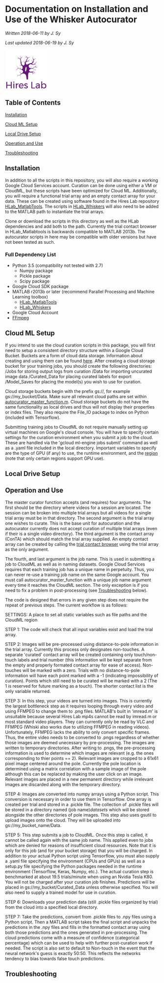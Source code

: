 Documentation on Installation and Use of the Whisker Autocurator
======
*Written 2018-06-11 by J. Sy*

*Last updated 2018-06-19 by J. Sy*

[![Hires Lab](https://github.com/jonathansy/whisker-autocurator/blob/master/Resources/Images/HiresLab-logoM.png)](http://68.181.113.239:8080//hireslabwiki/index.php?title=Main_Page)

Table of Contents 
------
[Installation](https://github.com/jonathansy/whisker-autocurator/blob/master/Autocurator_Beta/README.md#installation)

[Cloud ML Setup](https://github.com/jonathansy/whisker-autocurator/blob/master/Autocurator_Beta/README.md#cloud-ml-setup)

[Local Drive Setup](https://github.com/jonathansy/whisker-autocurator/blob/master/Autocurator_Beta/README.md#local-drive-setup)

[Operation and Use](https://github.com/jonathansy/whisker-autocurator/blob/master/Autocurator_Beta/README.md#operation-and-use)

[Troubleshooting](https://github.com/jonathansy/whisker-autocurator/blob/master/Autocurator_Beta/README.md#troubleshooting)

Installation 
------
In addition to all the scripts in this repository, you will also require a working Google Cloud Services account. Curation can be done using either a VM or CloudML, but these scripts have been optimized for Cloud ML. Additionally, you will require a functional trial array and an empty contact array for your data. These can be created using software found in the Hires Lab repository [HLab_MatlabTools](https://github.com/hireslab/HLab_MatlabTools). The scripts in [HLab_Whiskers](https://github.com/hireslab/HLab_Whiskers) will also need to be added to the MATLAB path to instantiate the trial arrays. 

Clone or download the scripts in this directory as well as the HLab dependencies and add both to the path. Currently the trial contact browser in HLab_Matlabtools is backwards compatible to MATLAB 2013b. The autocurator scripts in here may be compatible with older versions but have not been tested as such. 

### Full Dependency List
* Python 3.5 (compatibility not tested with 2.7)  
  - Numpy package  
  - Pickle package  
  - Scipy package  
* Google Cloud SDK package 
* MATLAB r2013b or later (recommend Parallel Processing and Machine Learning toolbox)  
  - [HLab_MatlabTools](https://github.com/hireslab/HLab_MatlabTools)  
  - [HLab_Whiskers](https://github.com/hireslab/HLab_Whiskers)
* Google Cloud Account
* [FFmpeg](https://www.ffmpeg.org/)

Cloud ML Setup
------
If you intend to use the cloud curation scripts in this package, you will first need to setup a consistent directory structure within a Google Cloud Bucket. Buckets are a form of cloud data storage. Information about creating and using them can be found [here](https://cloud.google.com/storage/docs/creating-buckets). After creating a cloud storage bucket for your training jobs, you should create the following directories:
/Jobs for storing output logs from curation
/Data for importing uncurated image data 
/Curated_Data for placing curated labels for export 
/Model_Saves for placing the model(s) you wish to use for curation.

Cloud storage buckets begin with the prefix gs://, for example gs://my_bucket/Data. Make sure all relevant cloud paths are set within [autocurator_master_function.m](https://github.com/jonathansy/whisker-autocurator/blob/master/Autocurator_Beta/autocurator_master_function.m). Cloud storage buckets do not have the same functionality as local drives and thus will not display their properties or index files. They also require the File_IO package to index on Python (included with Tensorflow). 

Submitting training jobs to CloudML do not require manually setting up virtual machines on Google's cloud console. You will have to specify certain settings for the curation environment when you submit a job to the cloud. These are handled via  the 'gcloud ml-engine jobs submit' command as well as a .yaml file included in the local directory. Important variables to specify are the type of GPU (if any) to use, the runtime environment, and the [region](https://cloud.google.com/compute/docs/regions-zones/) (note that only certain regions support GPU use).    

Local Drive Setup 
------

Operation and Use
------
The master curator function accepts (and requires) four arguments. The first should be the directory where videos for a session are located. The session can be broken into multiple trial arrays but all videos for a single trial array must be in that directory. The second argument is the trial array one wishes to curate. This is the base unit for autocuration and the autocurator currently does not accept curation of multiple trial arrays (even if their is a single video directory). The third argument is the contact array (ConTA) which should match the trial array supplied. An empty contact array can be created by calling the [trial contact browser](https://github.com/hireslab/HLab_MatlabTools/blob/master/trialContactBrowser.m) using the trial array as the only argument.

The fourth, and last argument is the job name. This is used in submitting a job to CloudML as well as in naming datasets. Google Cloud Services requires that each training job has a unique name in perpetuity. Thus, you can never re-use a training job name on the same Google account. You must call autocurator_master_function with a unique job name argument every time it reaches the CloudML section. The only exception is if you need to fix a problem in post-processing (see [Troubleshooting](https://github.com/jonathansy/whisker-autocurator/blob/master/Autocurator_Beta/README.md#troubleshooting) below).

The code is designed that errors in any given step does not require the repeat of previous steps. The current workflow is as follows:

SETTINGS: A place to set all static variables such as file paths and the CloudML region

STEP 1: The code will check that all input variables exist and load the trial array. 

STEP 2: Images will be pre-processed using distance-to-pole information in the trial array. Currently this process only designates non-touches. A separate 'curated' contact array will be created containing only touch/non-touch labels and trial number (this information will be kept separate from the empty and properly formated contact array for ease of access). Non-touches will be marked with a zero. Trials with no distance-to-pole information will have each point marked with a -1 (indicating impossibility of curation). Points which still need to be curated will be marked with a 2 (The 1 is reserved for future marking as a touch). The shorter contact list is the only variable returned. 

STEP 3: In this step, your videos are turned into images. This is currently the largest bottleneck step as it requires looping through every video and using FFMPEG to change them to .png files. MATLAB's built in 'imread.m' is unsuitable because several Hires Lab mp4s cannot be read by imread.m or most standard video players. They can currently only be read by VLC and FFMPEG (Whiski also works due to utilizing FFMPEG in reading videos). Unfortunately, FFMPEG lacks the ability to only convert specific frames. Thus, the entire video needs to be converted to .pngs regardless of whether those images are deemed unecessary by pre-processing. The images are written to temporary directories. After writing to .pngs, the pre-processing information is used to determine which images are relevant (e.g. the ones corresponding to thier points == 2). Relevant images are cropped to a 61x61 pixel image centered around the pole. Currently the pole location is determined using a matrix correlation with a sample image of the pole although this can be replaced by making the user click on an image. Relevant images are placed in a new permanent directory while irrelevant images are discarded along with the temporary directory. 

STEP 4: Images are converted into numpy arrays using a Python script. This conversion is necessary in order to use them in Tensorflow. One array is created per trial and stored in a .pickle file. The collection of .pickle files will be stored in a directory named (job name)_datasets_ which will be stored alongside the other directories of pole images. This step also uses gsutil to upload images onto the cloud. They will be uploaded into gs://my_bucket_name/Data.  

STEP 5: This step  submits a job to CloudML. Once this step is called, it cannot be called again with the same job name. This applied even to jobs which are denied for reasons of insufficient cloud resources. Note that it is only for this job (and for your bucket storage) that you will be charged. In addition to your actual Python script using Tensorflow, you must also supply a .yaml file specifying the environment (CPUs and GPUs) as well as a setup.py file specifying the Python packages needed in the runtime environment (Tensorflow, Keras, Numpy, etc.). The actual curation step is benchmarked at about 19.5 trials/minute when using an Nvidia Tesla K80. You will not be charged after your curation job finishes. Predictions will be placed in gs://my_bucket/Curated_Data unless otherwise specified. You will also need to supply a trained model for use in curation.  

STEP 6: Downloads your prediction data (still .pickle files organized by trial) from the cloud into a specified local directory.

STEP 7: Take the predictions, convert from .pickle files to .npy files using a Python script. Then a MATLAB script takes the final script and unpacks the predictions in the .npy files and fills in the formatted contact array using both those predictions and the ones generated in pre-processing. The cloud predictions come with a measure of confidence (categorical percentage) which can be used to help with further post-curation work if needed. The script is also set to default to Non-touch in the event that the neural network's guess is exactly 50:50. This reflects the networks tendency to bias towards false touch predictions. 



Troubleshooting
------

